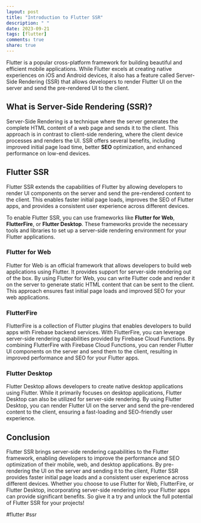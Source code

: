 ```yaml
---
layout: post
title: "Introduction to Flutter SSR"
description: " "
date: 2023-09-21
tags: [flutter]
comments: true
share: true
---
```


Flutter is a popular cross-platform framework for building beautiful and efficient mobile applications. While Flutter excels at creating native experiences on iOS and Android devices, it also has a feature called Server-Side Rendering (SSR) that allows developers to render Flutter UI on the server and send the pre-rendered UI to the client.

## What is Server-Side Rendering (SSR)?

Server-Side Rendering is a technique where the server generates the complete HTML content of a web page and sends it to the client. This approach is in contrast to client-side rendering, where the client device processes and renders the UI. SSR offers several benefits, including improved initial page load time, better **SEO** optimization, and enhanced performance on low-end devices.

## Flutter SSR

Flutter SSR extends the capabilities of Flutter by allowing developers to render UI components on the server and send the pre-rendered content to the client. This enables faster initial page loads, improves the SEO of Flutter apps, and provides a consistent user experience across different devices.

To enable Flutter SSR, you can use frameworks like **Flutter for Web**, **FlutterFire**, or **Flutter Desktop**. These frameworks provide the necessary tools and libraries to set up a server-side rendering environment for your Flutter applications.

### Flutter for Web

Flutter for Web is an official framework that allows developers to build web applications using Flutter. It provides support for server-side rendering out of the box. By using Flutter for Web, you can write Flutter code and render it on the server to generate static HTML content that can be sent to the client. This approach ensures fast initial page loads and improved SEO for your web applications.

### FlutterFire

FlutterFire is a collection of Flutter plugins that enables developers to build apps with Firebase backend services. With FlutterFire, you can leverage server-side rendering capabilities provided by Firebase Cloud Functions. By combining FlutterFire with Firebase Cloud Functions, you can render Flutter UI components on the server and send them to the client, resulting in improved performance and SEO for your Flutter apps.

### Flutter Desktop

Flutter Desktop allows developers to create native desktop applications using Flutter. While it primarily focuses on desktop applications, Flutter Desktop can also be utilized for server-side rendering. By using Flutter Desktop, you can render Flutter UI on the server and send the pre-rendered content to the client, ensuring a fast-loading and SEO-friendly user experience.

## Conclusion

Flutter SSR brings server-side rendering capabilities to the Flutter framework, enabling developers to improve the performance and SEO optimization of their mobile, web, and desktop applications. By pre-rendering the UI on the server and sending it to the client, Flutter SSR provides faster initial page loads and a consistent user experience across different devices. Whether you choose to use Flutter for Web, FlutterFire, or Flutter Desktop, incorporating server-side rendering into your Flutter apps can provide significant benefits. So give it a try and unlock the full potential of Flutter SSR for your projects!

#flutter #ssr